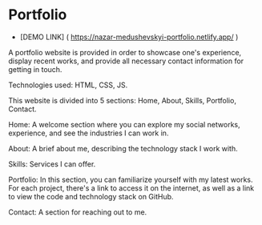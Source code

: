 # Portfolio

- [DEMO LINK] ( https://nazar-medushevskyi-portfolio.netlify.app/ )

A portfolio website is provided in order to showcase one's experience, display recent works, and provide all necessary contact information for getting in touch.

Technologies used: HTML, CSS, JS.

This website is divided into 5 sections: Home, About, Skills, Portfolio, Contact.

Home: A welcome section where you can explore my social networks, experience, and see the industries I can work in.

About: A brief about me, describing the technology stack I work with.

Skills: Services I can offer.

Portfolio: In this section, you can familiarize yourself with my latest works. For each project, there's a link to access it on the internet, as well as a link to view the code and technology stack on GitHub.

Contact: A section for reaching out to me.


